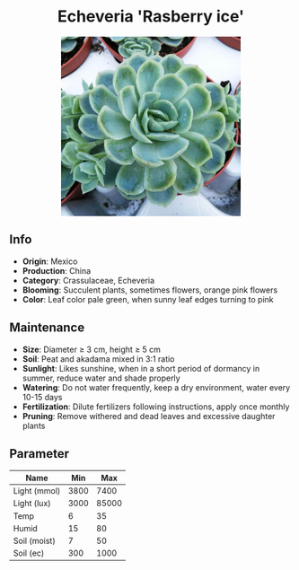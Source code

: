 <h1 align='center'>Echeveria 'Rasberry ice'</h1>
<p align="center">
    <img 
        align='center'
        width='320'
        src="../images/echeveria rasberry ice.png" 
        alt='Echeveria 'Rasberry ice'' />
</p>

## Info

 - **Origin**: Mexico
 - **Production**: China
 - **Category**: Crassulaceae, Echeveria
 - **Blooming**: Succulent plants, sometimes flowers, orange pink flowers
 - **Color**: Leaf color pale green, when sunny leaf edges turning to pink

## Maintenance

 - **Size**: Diameter ≥ 3 cm, height ≥ 5 cm
 - **Soil**: Peat and akadama mixed in 3:1 ratio
 - **Sunlight**: Likes sunshine, when in a short period of dormancy in summer, reduce water and shade properly
 - **Watering**: Do not water frequently, keep a dry environment, water every 10-15 days
 - **Fertilization**: Dilute fertilizers following instructions, apply once monthly
 - **Pruning**: Remove withered and dead leaves and excessive daughter plants

## Parameter

| Name         | Min  | Max   |
|--------------|------|-------|
| Light (mmol) | 3800 | 7400  |
| Light (lux)  | 3000 | 85000 |
| Temp         | 6    | 35    |
| Humid        | 15   | 80    |
| Soil (moist) | 7   | 50    |
| Soil (ec)    | 300  | 1000  |